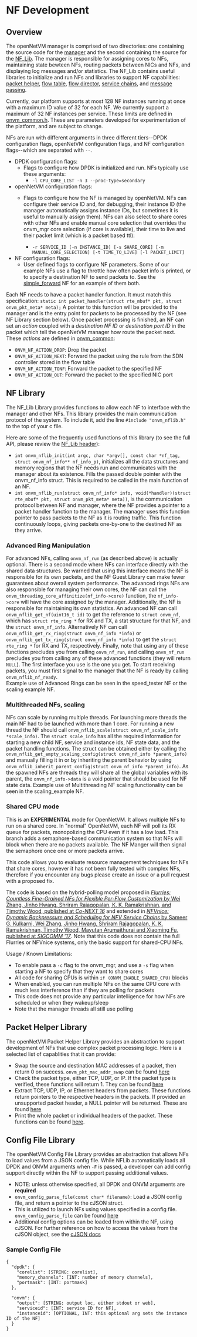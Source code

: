 NF Development
==

Overview
--

The openNetVM manager is comprised of two directories: one containing the source code for the [manager][onvm_mgr] and the second containing the source for the [NF_Lib][onvm_nflib].  The manager is responsible for assigning cores to NFs, maintaining state bewteen NFs, routing packets between NICs and NFs, and displaying log messages and/or statistics.  The NF_Lib contains useful libraries to initialize and run NFs and libraries to support NF capabilities: [packet helper][pkt_helper], [flow table][flow_table], [flow director][flow_director], [service chains][srvc_chains], and [message passing][msg_passing].

Currently, our platform supports at most 128 NF instances running at once with a maximum ID value of 32 for each NF. We currently support a maximum of 32 NF instances per service. These limits are defined in [onvm_common.h][onvm_common.h:L51].  These are parameters developed for experimentation of the platform, and are subject to change.

NFs are run with different arguments in three different tiers--DPDK configuration flags, openNetVM configuration flags, and NF configuration flags--which are separated with `--`.
  - DPDK configuration flags:
    + Flags to configure how DPDK is initialized and run.  NFs typically use these arguments:
      - `-l CPU_CORE_LIST -n 3 --proc-type=secondary`
  - openNetVM configuration flags:
    + Flags to configure how the NF is managed by openNetVM.  NFs can configure their service ID and, for debugging, their instance ID (the manager automatically assigns instance IDs, but sometimes it is useful to manually assign them). NFs can also select to share cores with other NFs and enable manual core selection that overrides the onvm_mgr core selection (if core is available), their time to live and their packet limit (which is a packet based ttl):

      - `-r SERVICE_ID [-n INSTANCE_ID] [-s SHARE_CORE] [-m MANUAL_CORE_SELECTION] [-t TIME_TO_LIVE] [-l PACKET_LIMIT]`
  - NF configuration flags:
    + User defined flags to configure NF parameters.  Some of our example NFs use a flag to throttle how often packet info is printed, or to specify a destination NF to send packets to.  See the [simple_forward][forward] NF for an example of them both.

Each NF needs to have a packet handler function.  It must match this specification: `static int packet_handler(struct rte_mbuf* pkt, struct onvm_pkt_meta* meta);`  A pointer to this function will be provided to the manager and is the entry point for packets to be processed by the NF (see NF Library section below).  Once packet processing is finished, an NF can set an _action_ coupled with a _destination NF ID_ or _destination port ID_ in the packet which tell the openNetVM manager how route the packet next.  These _actions_ are defined in [onvm_common][onvm_common.h:L55]:
  - `ONVM_NF_ACTION_DROP`: Drop the packet
  - `ONVM_NF_ACTION_NEXT`: Forward the packet using the rule from the SDN controller stored in the flow table
  - `ONVM_NF_ACTION_TONF`: Forward the packet to the specified NF
  - `ONVM_NF_ACTION_OUT`: Forward the packet to the specified NIC port

NF Library
--

The NF_Lib Library provides functions to allow each NF to interface with the manager and other NFs.  This library provides the main communication protocol of the system.  To include it, add the line `#include "onvm_nflib.h"` to the top of your c file.

Here are some of the frequently used functions of this library (to see the full API, please review the [NF_Lib header][onvm_nflib.h]):
  - `int onvm_nflib_init(int argc, char *argv[], const char *nf_tag, struct onvm_nf_info** nf_info_p)`, initializes all the data structures and memory regions that the NF needs run and communicates with the manager about its existence. Fills the passed double pointer with the onvm_nf_info struct. This is required to be called in the main function of an NF.
  - `int onvm_nflib_run(struct onvm_nf_info* info, void(*handler)(struct rte_mbuf* pkt, struct onvm_pkt_meta* meta))`, is the communication protocol between NF and manager, where the NF provides a pointer to a packet handler function to the manager.  The manager uses this function pointer to pass packets to the NF as it is routing traffic.  This function continuously loops, giving packets one-by-one to the destined NF as they arrive.

### Advanced Ring Manipulation
For advanced NFs, calling `onvm_nf_run` (as described above) is actually optional. There is a second mode where NFs can interface directly with the shared data structures.  Be warned that using this interface means the NF is responsible for its own packets, and the NF Guest Library can make fewer guarantees about overall system performance.  The advanced rings NFs are also responsible for managing their own cores, the NF can call the `onvm_threading_core_affinitize(nf_info->core)` function, the `nf_info->core` will have the  core assigned by the manager. Additionally, the NF is responsible for maintaining its own statistics.  An advanced NF can call `onvm_nflib_get_nf(uint16_t id)` to get the reference to `struct onvm_nf`, which has `struct rte_ring *` for RX and TX, a stat structure for that NF, and the `struct onvm_nf_info`. Alternatively NF can call `onvm_nflib_get_rx_ring(struct onvm_nf_info *info)` or `onvm_nflib_get_tx_ring(struct onvm_nf_info *info)` to get the `struct rte_ring *` for RX and TX, respectively. Finally, note that using any of these functions precludes you from calling `onvm_nf_run`, and calling `onvm_nf_run` precludes you from calling any of these advanced functions (they will return `NULL`).  The first interface you use is the one you get. To start receiving packets, you must first signal to the manager that the NF is ready by calling `onvm_nflib_nf_ready`.  
Example use of Advanced Rings can be seen in the speed_tester NF or the scaling example NF.

### Multithreaded NFs, scaling
NFs can scale by running multiple threads. For launching more threads the main NF had to be launched with more than 1 core. For running a new thread the NF should call `onvm_nflib_scale(struct onvm_nf_scale_info *scale_info)`. The `struct scale_info` has all the required information for starting a new child NF, service and instance ids, NF state data, and the packet handling functions. The struct can be obtained either by calling the `onvm_nflib_get_empty_scaling_config(struct onvm_nf_info *parent_info)` and manually filling it in or by inheriting the parent behavior by using `onvm_nflib_inherit_parent_config(struct onvm_nf_info *parent_info)`. As the spawned NFs are threads they will share all the global variables with its parent, the `onvm_nf_info->data` is a void pointer that should be used for NF state data.
Example use of Multithreading NF scaling functionality can be seen in the scaling_example NF.

### Shared CPU mode
This is an **EXPERIMENTAL** mode for OpenNetVM. It allows multiple NFs to run on a shared core.  In "normal" OpenNetVM, each NF will poll its RX queue for packets, monopolizing the CPU even if it has a low load.  This branch adds a semaphore-based communication system so that NFs will block when there are no packets available.  The NF Manger will then signal the semaphore once one or more packets arrive.

This code allows you to evaluate resource management techniques for NFs that share cores, however it has not been fully tested with complex NFs, therefore if you encounter any bugs please create an issue or a pull request with a proposed fix.

The code is based on the hybrid-polling model proposed in [_Flurries: Countless Fine-Grained NFs for Flexible Per-Flow Customization_ by Wei Zhang, Jinho Hwang, Shriram Rajagopalan, K. K. Ramakrishnan, and Timothy Wood, published at _Co-NEXT 16_][flurries_paper] and extended in [_NFVnice: Dynamic Backpressure and Scheduling for NFV Service Chains_ by Sameer G. Kulkarni, Wei Zhang, Jinho Hwang, Shriram Rajagopalan, K. K. Ramakrishnan, Timothy Wood, Mayutan Arumaithurai and Xiaoming Fu, published at _SIGCOMM '17_][nfvnice_paper]. Note that this code does not contain the full Flurries or NFVnice systems, only the basic support for shared-CPU NFs.

Usage / Known Limitations:
  - To enable pass a `-c` flag to the onvm_mgr, and use a `-s` flag when starting a NF to specify that they want to share cores
  - All code for sharing CPUs is within `if (ONVM_ENABLE_SHARED_CPU)` blocks
  - When enabled, you can run multiple NFs on the same CPU core with much less interference than if they are polling for packets
  - This code does not provide any particular intelligence for how NFs are scheduled or when they wakeup/sleep
  - Note that the manager threads all still use polling

Packet Helper Library
--

The openNetVM Packet Helper Library provides an abstraction to support development of NFs that use complex packet processing logic.  Here is a selected list of capablities that it can provide:

  - Swap the source and destination MAC addresses of a packet, then return 0 on success. `onvm_pkt_mac_addr_swap` can be found [here][onvm_pkt_helper.h:L56]
  - Check the packet type, either TCP, UDP, or IP.  If the packet type is verified, these functions will return 1.  They can be found [here][onvm_pkt_helper.h:L74]
  - Extract TCP, UDP, IP, or Ethernet headers from packets.  These functions return pointers to the respective headers in the packets.  If provided an unsupported packet header, a NULL pointer will be returned.  These are found [here][onvm_pkt_helper.h:L59]
  - Print the whole packet or individual headers of the packet.  These functions can be found [here][onvm_pkt_helper.h:L86].


Config File Library
--

The openNetVM Config File Library provides an abstraction that allows
NFs to load values from a JSON config file. While NFLib automatically
loads all DPDK and ONVM arguments when `-F` is passed, a developer can
add config support directly within the NF to support passing additional
values.

- NOTE: unless otherwise specified, all DPDK and ONVM arguments are **required**
- `onvm_config_parse_file(const char* filename)`: Load a JSON config file, and return a pointer to the cJSON struct.
- This is utilized to launch NFs using values specified in a config
  file. 
  `onvm_config_parse_file` can be found [here][onvm_config_common.h:L51]
- Additional config options can be loaded from within the NF, using cJSON. For further reference on how to access the values from the cJSON object, see the [cJSON docs](https://github.com/DaveGamble/cJSON)

### Sample Config File
```
{
  "dpdk": {
    "corelist": [STRING: corelist],
    "memory_channels": [INT: number of memory channels],
    "portmask": [INT: portmask]
  },

  "onvm": {
    "output": [STRING: output loc, either stdout or web],
    "serviceid": [INT: service ID for NF],
    "instanceid": [OPTIONAL, INT: this optional arg sets the instance ID of the NF]
  }
}
```

[onvm_mgr]: ../onvm/onvm_mgr
[onvm_nflib]: ../onvm/onvm_nflib
[onvm_nflib.h]: ../onvm/onvm_nflib/onvm_nflib.h
[onvm_pkt_helper.h:L56]: ../onvm/onvm_nflib/onvm_pkt_helper.h#L56
[onvm_pkt_helper.h:L59]: ../onvm/onvm_nflib/onvm_pkt_helper.h#L59
[onvm_pkt_helper.h:L74]: ../onvm/onvm_nflib/onvm_pkt_helper.h#L74
[onvm_pkt_helper.h:L86]: ../onvm/onvm_nflib/onvm_pkt_helper.h#L86
[onvm_config_common.h:L51]: ../onvm/onvm_nflib/onvm_config_common.h#L51
[onvm_config_common.h:L108]: ../onvm/onvm_nflib/onvm_config_common.h#L108
[onvm_common.h:L51]: ../onvm/onvm_nflib/onvm_common.h#L51
[onvm_common.h:L55]: ../onvm/onvm_nflib/onvm_common.h#L55
[forward]: ../examples/simple_forward/forward.c#L82
[pkt_helper]: ../onvm/onvm_nflib/onvm_pkt_helper.h
[flow_table]: ../onvm/onvm_nflib/onvm_flow_table.h
[flow_director]: ../onvm/onvm_nflib/onvm_flow_dir.h
[srvc_chains]: ../onvm/onvm_nflib/onvm_sc_common.h
[msg_passing]: ../onvm/onvm_nflib/onvm_msg_common.h
[flurries_paper]: https://dl.acm.org/citation.cfm?id=2999602
[nfvnice_paper]: https://dl.acm.org/citation.cfm?id=3098828
